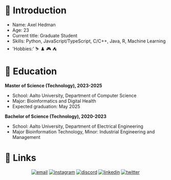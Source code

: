 # :wave: Introduction  

- Name: Axel Hedman
- Age: 23
- Current title: Graduate Student
- Skills: 
Python, JavaScript/TypeScript, C/C++, Java, R, Machine Learning
- 'Hobbies:' :skier: :chess_pawn: :video_game: :tent:

# :school: Education

**Master of Science (Technology), 2023-2025**
- School: Aalto University, Department of Computer Science
- Major: Bioinformatics and Digital Health
- Expected graduation: May 2025

**Bachelor of Science (Technology), 2020-2023**
- School: Aalto University, Department of Electrical Engineering
- Major Bioinformation Technology, Minor: Industrial Engineering and Management


# :link: Links

<p align="center">
  <a href="mailto:axelhedman00@gmail.com"><img src="https://img.icons8.com/color/96/000000/gmail.png" alt="email"/></a>
  <a href="https://www.instagram.com/hedman.axel/"><img src="https://img.icons8.com/color/96/000000/instagram-new.png" alt="instagram"/></a>
  <a href="https://discord.com/users/Ackeeh#7896"><img src="https://img.icons8.com/color/96/000000/discord-logo.png" alt="discord"/></a>
  <a href="https://www.linkedin.com/in/axel7/"><img src="https://img.icons8.com/color/96/000000/linkedin.png" alt="linkedin"/></a>
  <a href="https://twitter.com/a_headman"><img src="https://img.icons8.com/color/96/000000/twitter-squared.png" alt="twitter"/></a>
</p>

